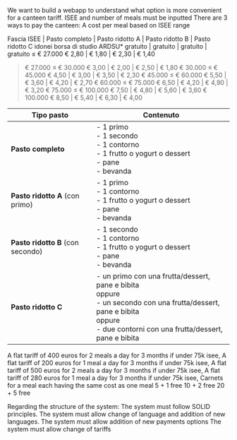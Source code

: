 We want to build a webapp to understand what option is more convenient for a canteen tariff.
ISEE and number of meals must be inputted
There are 3 ways to pay the canteen:
A cost per meal based on ISEE range

Fascia ISEE | Pasto completo | Pasto ridotto A | Pasto ridotto B | Pasto ridotto C
idonei borsa di studio ARDSU*
gratuito | gratuito | gratuito | gratuito
≤ € 27.000
€ 2,80 | € 1,80 | € 2,30 | € 1,40
> € 27.000 ≤ € 30.000
€ 3,00 | € 2,00 | € 2,50 | € 1,80
> € 30.000 ≤ € 45.000
€ 4,50 | € 3,00 | € 3,50 | € 2,30
> € 45.000 ≤ € 60.000
€ 5,50 | € 3,60 | € 4,20 | € 2,70
> € 60.000 ≤ € 75.000
€ 6,50 | € 4,20 | € 4,90 | € 3,20
> € 75.000 ≤ € 100.000
€ 7,50 | € 4,80 | € 5,60 | € 3,60
> € 100.000
€ 8,50 | € 5,40 | € 6,30 | € 4,00

| Tipo pasto                        | Contenuto                                                                                                                                                                          |
| --------------------------------- | ---------------------------------------------------------------------------------------------------------------------------------------------------------------------------------- |
| **Pasto completo**                | - 1 primo<br>- 1 secondo<br>- 1 contorno<br>- 1 frutto o yogurt o dessert<br>- pane<br>- bevanda                                                                                   |
| **Pasto ridotto A** (con primo)   | - 1 primo<br>- 1 contorno<br>- 1 frutto o yogurt o dessert<br>- pane<br>- bevanda                                                                                                  |
| **Pasto ridotto B** (con secondo) | - 1 secondo<br>- 1 contorno<br>- 1 frutto o yogurt o dessert<br>- pane<br>- bevanda                                                                                                |
| **Pasto ridotto C**               | - un primo con una frutta/dessert, pane e bibita<br>oppure<br>- un secondo con una frutta/dessert, pane e bibita<br>oppure<br>- due contorni con una frutta/dessert, pane e bibita |




A flat tariff of 400 euros for 2 meals a day for 3 months if under 75k isee,
A flat tariff of 200 euros for 1 meal a day for 3 months if under 75k isee,
A flat tariff of 500 euros for 2 meals a day for 3 months if under 75k isee,
A flat tariff of 280 euros for 1 meal a day for 3 months if under 75k isee,
Carnets for a meal each having the same cost as one meal
5 + 1 free
10 + 2 free
20 + 5 free

Regarding the structure of the system:
The system must follow SOLID principles.
The system must allow change of language and addition of new languages.
The system must allow addition of new payments options
The system must allow change of tariffs